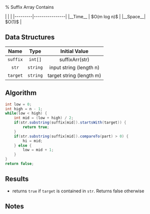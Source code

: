 % Suffix Array Contains

<div class="no-stretch">
|         |                |
|---------|----------------|
|__Time__ | $O(m log n)$   |
|__Space__| $O(1)$         |
</div>

## Data Structures
| Name    | Type                              | Initial Value              |
|:-------:|:---------------------------------:|:--------------------------:|
| `suffix`| `int[]`                           | suffixArr(str)             |
| `str`   | `string`                          | input string (length n)    |
| `target`| `string`                          | target string (length m)   |

## Algorithm
```java
int low = 0;
int high = n - 1;
while(low < high) {
	int mid = (low + high) / 2;
	if(str.substring(suffix[mid]).startsWith(target)) {
		return true;
	}
	if(str.substring(suffix[mid]).compareTo(part) > 0) {
		hi = mid;
	} else {
		low = mid + 1;
	}
}
return false;
```

## Results
- returns `true` if `target` is contained in `str`. Returns false otherwise

## Notes
